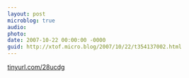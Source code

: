 ```yaml
---
layout: post
microblog: true
audio: 
photo: 
date: 2007-10-22 00:00:00 -0000
guid: http://xtof.micro.blog/2007/10/22/t354137002.html
---
```

[tinyurl.com/28ucdg](http://tinyurl.com/28ucdg)
